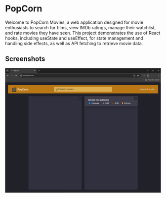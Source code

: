 # PopCorn
Welcome to PopCorn Movies, a web application designed for movie enthusiasts to search for films, view IMDb ratings, manage their watchlist, and rate movies they have seen. This project demonstrates the use of React hooks, including useState and useEffect, for state management and handling side effects, as well as API fetching to retrieve movie data.

## Screenshots
![1](public/img/1.jpg)
